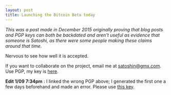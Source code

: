 ```yaml
---
layout: post
title: Launching the Bitcoin Beta today
---
```

_This was a post made in December 2015 originally proving that blog posts and PGP keys can both be backdated and aren't useful as evidence that someone is Satoshi, as there were some people making these claims around that time._

Nervous to see how well it is accepted.

If you want to collaborate on the project, email me at satoshin@gmx.com. Use PGP, my key is 
[here](https://pgp.mit.edu/pks/lookup?search=0x67888ed63b3b3d6e&op=vindex&fingerprint=on).


**Edit 1/09 7:34pm**
: I linked the wrong PGP above; I generated the first one a few days beforehand and made an error. Please use 
[this key](https://pgp.mit.edu/pks/lookup?op=get&search=0x18C09E865EC948A1).
